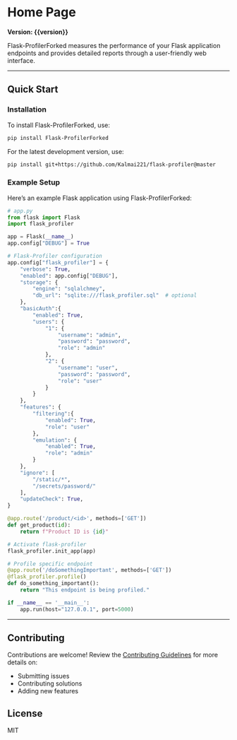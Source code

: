 # Home Page

**Version: {{version}}**

Flask-ProfilerForked measures the performance of your Flask application endpoints and provides detailed reports through a user-friendly web interface.

---

## Quick Start

### Installation

To install Flask-ProfilerForked, use:

```sh
pip install Flask-ProfilerForked
```

For the latest development version, use:

```sh
pip install git+https://github.com/Kalmai221/flask-profiler@master
```

### Example Setup

Here’s an example Flask application using Flask-ProfilerForked:

```python title="my_web_app.py"
# app.py
from flask import Flask
import flask_profiler

app = Flask(__name__)
app.config["DEBUG"] = True

# Flask-Profiler configuration
app.config["flask_profiler"] = {
    "verbose": True,
    "enabled": app.config["DEBUG"],
    "storage": {
        "engine": "sqlalchmey",
        "db_url": "sqlite:///flask_profiler.sql"  # optional
    },
    "basicAuth":{
        "enabled": True,
        "users": {
            "1": {
                "username": "admin",
                "password": "password",
                "role": "admin"
            },
            "2": {
                "username": "user",
                "password": "password",
                "role": "user"
            }
        }
    },
    "features": {
        "filtering":{
            "enabled": True,
            "role": "user"
        },
        "emulation": {
            "enabled": True,
            "role": "admin"
        }
    },
    "ignore": [
        "/static/*",
        "/secrets/password/"
    ],
    "updateCheck": True,
}

@app.route('/product/<id>', methods=['GET'])
def get_product(id):
    return f"Product ID is {id}"

# Activate flask-profiler
flask_profiler.init_app(app)

# Profile specific endpoint
@app.route('/doSomethingImportant', methods=['GET'])
@flask_profiler.profile()
def do_something_important():
    return "This endpoint is being profiled."

if __name__ == '__main__':
    app.run(host="127.0.0.1", port=5000)
```

---

## Contributing

Contributions are welcome! Review the [Contributing Guidelines](https://github.com/Kalmai221/FlaskProfilerForked/wiki/Development) for more details on:

- Submitting issues
- Contributing solutions
- Adding new features

## License
MIT

